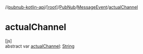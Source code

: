 //[pubnub-kotlin-api](../../../../index.md)/[[root]](../../index.md)/[PubNub](../index.md)/[MessageEvent](index.md)/[actualChannel](actual-channel.md)

# actualChannel

[js]\
abstract var [actualChannel](actual-channel.md): [String](https://kotlinlang.org/api/latest/jvm/stdlib/kotlin/-string/index.html)
